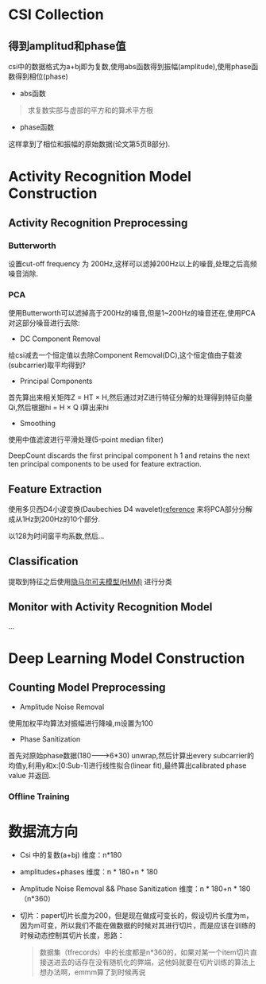 # CSI Collection
## 得到amplitud和phase值
csi中的数据格式为a+bj即为复数,使用abs函数得到振幅(amplitude),使用phase函数得到相位(phase)

-  abs函数

> 求复数实部与虚部的平方和的算术平方根

-  phase函数

这样拿到了相位和振幅的原始数据(论文第5页B部分).


# Activity Recognition Model Construction

## Activity Recognition Preprocessing

### Butterworth
设置cut-off frequency 为 200Hz,这样可以滤掉200Hz以上的噪音,处理之后高频噪音消除.

### PCA
使用Butterworth可以滤掉高于200Hz的噪音,但是1~200Hz的噪音还在,使用PCA对这部分噪音进行去除:

- DC Component Removal

给csi减去一个恒定值以去除Component Removal(DC),这个恒定值由子载波(subcarrier)取平均得到?

- Principal Components

首先算出来相关矩阵Z = HT × H,然后通过对Z进行特征分解的处理得到特征向量Qi,然后根据hi = H × Q i算出来hi

- Smoothing

使用中值滤波进行平滑处理(5-point median filter)


DeepCount discards the first principal component h 1 and retains the next ten principal components to be used for feature extraction.


## Feature Extraction
使用多贝西D4小波变换(Daubechies D4 wavelet)[reference](https://blog.csdn.net/fengyu09/article/details/23207387) 来将PCA部分分解成从1Hz到200Hz的10个部分.

以128为时间窗平均系数,然后...

## Classification
提取到特征之后使用[隐马尔可夫模型(HMM)](https://zh.wikipedia.org/zh-hans/隐马尔可夫模型) 进行分类

## Monitor with Activity Recognition Model
...
# Deep Learning Model Construction

## Counting Model Preprocessing

- Amplitude Noise Removal

使用加权平均算法对振幅进行降噪,m设置为100

- Phase Sanitization

首先对原始phase数据(180--->6*30) unwrap,然后计算出every subcarrier的均值y,利用y和x:[0:Sub-1]进行线性拟合(linear fit),最终算出calibrated phase value 并返回.

### Offline Training



# 数据流方向

- Csi 中的复数(a+bj) 维度：n*180

- amplitudes+phases 维度：n * 180+n  * 180

- Amplitude Noise Removal && Phase Sanitization 维度：n * 180+n  * 180（n*360）

- 切片：paper切片长度为200，但是现在做成可变长的，假设切片长度为m，因为m可变，所以我们不能在做数据的时候对其进行切片，而是应该在训练的时候动态控制其切片长度，思路：

  > 数据集（tfrecords）中的长度都是n*360的，如果对某一个item切片直接送进去的话存在没有随机化的弊端，这他妈就要在切片训练的算法上想办法啊，emmm算了到时候再说